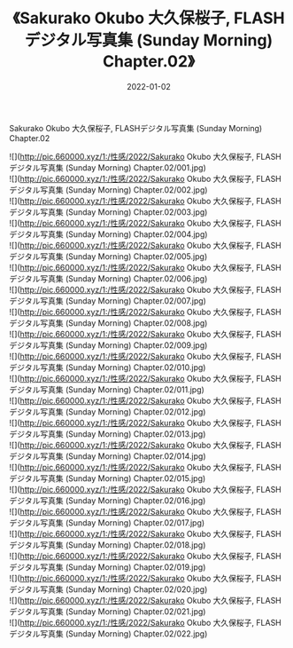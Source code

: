 ﻿---
layout: post
title:  《Sakurako Okubo 大久保桜子, FLASHデジタル写真集 (Sunday Morning) Chapter.02》
date:   2022-01-02
img: http://pic.660000.xyz/1:/性感/2022/Sakurako Okubo 大久保桜子, FLASHデジタル写真集 (Sunday Morning) Chapter.02/000.jpg
categories: [美女, 清纯, 唯美]
---

Sakurako Okubo 大久保桜子, FLASHデジタル写真集 (Sunday Morning) Chapter.02

  ![](http://pic.660000.xyz/1:/性感/2022/Sakurako Okubo 大久保桜子, FLASHデジタル写真集 (Sunday Morning) Chapter.02/001.jpg) <br> ![](http://pic.660000.xyz/1:/性感/2022/Sakurako Okubo 大久保桜子, FLASHデジタル写真集 (Sunday Morning) Chapter.02/002.jpg) <br> ![](http://pic.660000.xyz/1:/性感/2022/Sakurako Okubo 大久保桜子, FLASHデジタル写真集 (Sunday Morning) Chapter.02/003.jpg) <br> ![](http://pic.660000.xyz/1:/性感/2022/Sakurako Okubo 大久保桜子, FLASHデジタル写真集 (Sunday Morning) Chapter.02/004.jpg) <br> ![](http://pic.660000.xyz/1:/性感/2022/Sakurako Okubo 大久保桜子, FLASHデジタル写真集 (Sunday Morning) Chapter.02/005.jpg) <br> ![](http://pic.660000.xyz/1:/性感/2022/Sakurako Okubo 大久保桜子, FLASHデジタル写真集 (Sunday Morning) Chapter.02/006.jpg) <br> ![](http://pic.660000.xyz/1:/性感/2022/Sakurako Okubo 大久保桜子, FLASHデジタル写真集 (Sunday Morning) Chapter.02/007.jpg) <br> ![](http://pic.660000.xyz/1:/性感/2022/Sakurako Okubo 大久保桜子, FLASHデジタル写真集 (Sunday Morning) Chapter.02/008.jpg) <br> ![](http://pic.660000.xyz/1:/性感/2022/Sakurako Okubo 大久保桜子, FLASHデジタル写真集 (Sunday Morning) Chapter.02/009.jpg) <br> ![](http://pic.660000.xyz/1:/性感/2022/Sakurako Okubo 大久保桜子, FLASHデジタル写真集 (Sunday Morning) Chapter.02/010.jpg) <br> ![](http://pic.660000.xyz/1:/性感/2022/Sakurako Okubo 大久保桜子, FLASHデジタル写真集 (Sunday Morning) Chapter.02/011.jpg) <br> ![](http://pic.660000.xyz/1:/性感/2022/Sakurako Okubo 大久保桜子, FLASHデジタル写真集 (Sunday Morning) Chapter.02/012.jpg) <br> ![](http://pic.660000.xyz/1:/性感/2022/Sakurako Okubo 大久保桜子, FLASHデジタル写真集 (Sunday Morning) Chapter.02/013.jpg) <br> ![](http://pic.660000.xyz/1:/性感/2022/Sakurako Okubo 大久保桜子, FLASHデジタル写真集 (Sunday Morning) Chapter.02/014.jpg) <br> ![](http://pic.660000.xyz/1:/性感/2022/Sakurako Okubo 大久保桜子, FLASHデジタル写真集 (Sunday Morning) Chapter.02/015.jpg) <br> ![](http://pic.660000.xyz/1:/性感/2022/Sakurako Okubo 大久保桜子, FLASHデジタル写真集 (Sunday Morning) Chapter.02/016.jpg) <br> ![](http://pic.660000.xyz/1:/性感/2022/Sakurako Okubo 大久保桜子, FLASHデジタル写真集 (Sunday Morning) Chapter.02/017.jpg) <br> ![](http://pic.660000.xyz/1:/性感/2022/Sakurako Okubo 大久保桜子, FLASHデジタル写真集 (Sunday Morning) Chapter.02/018.jpg) <br> ![](http://pic.660000.xyz/1:/性感/2022/Sakurako Okubo 大久保桜子, FLASHデジタル写真集 (Sunday Morning) Chapter.02/019.jpg) <br> ![](http://pic.660000.xyz/1:/性感/2022/Sakurako Okubo 大久保桜子, FLASHデジタル写真集 (Sunday Morning) Chapter.02/020.jpg) <br> ![](http://pic.660000.xyz/1:/性感/2022/Sakurako Okubo 大久保桜子, FLASHデジタル写真集 (Sunday Morning) Chapter.02/021.jpg) <br> ![](http://pic.660000.xyz/1:/性感/2022/Sakurako Okubo 大久保桜子, FLASHデジタル写真集 (Sunday Morning) Chapter.02/022.jpg) <br>